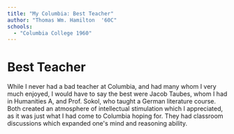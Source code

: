 ```yaml
---
title: "My Columbia: Best Teacher"
author: "Thomas Wm. Hamilton  '60C"
schools:
  - "Columbia College 1960"
---
```


# Best Teacher

While I never had a bad teacher at Columbia, and had many whom I very much enjoyed, I would have to say the best were Jacob Taubes,  whom I had in Humanities A, and Prof. Sokol, who taught a German literature course.  Both created an atmosphere of intellectual stimulation which I appreciated, as it was just what I had come to Columbia hoping for.  They had classroom discussions which expanded one's mind and reasoning ability.
